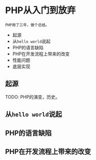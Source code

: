 # PHP从入门到放弃

    PHP用了三年，做个总结。

- 起源
- 从`hello world`说起
- PHP的语言缺陷
- PHP在开发流程上带来的改变
- 性能问题
- 底层实现

## 起源
TODO: PHP的演变，历史。


## 从`hello world`说起


## PHP的语言缺陷


## PHP在开发流程上带来的改变

